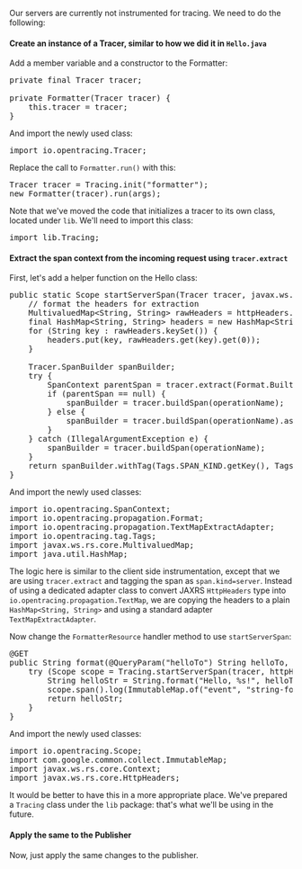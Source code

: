 Our servers are currently not instrumented for tracing. We need to do the following:

#### Create an instance of a Tracer, similar to how we did it in `Hello.java`

Add a member variable and a constructor to the Formatter:

<pre class="file" data-target="clipboard">
private final Tracer tracer;

private Formatter(Tracer tracer) {
    this.tracer = tracer;
}
</pre>

And import the newly used class:
<pre class="file" data-target="clipboard">
import io.opentracing.Tracer;
</pre>

Replace the call to `Formatter.run()` with this:

<pre class="file" data-target="clipboard">
Tracer tracer = Tracing.init("formatter");
new Formatter(tracer).run(args);
</pre>

Note that we've moved the code that initializes a tracer to its own class, located under `lib`. We'll need to import this class:
<pre class="file" data-target="clipboard">
import lib.Tracing;
</pre>

#### Extract the span context from the incoming request using `tracer.extract`

First, let's add a helper function on the Hello class:

<pre class="file" data-target="clipboard">
public static Scope startServerSpan(Tracer tracer, javax.ws.rs.core.HttpHeaders httpHeaders, String operationName) {
    // format the headers for extraction
    MultivaluedMap&lt;String, String&gt; rawHeaders = httpHeaders.getRequestHeaders();
    final HashMap&lt;String, String&gt; headers = new HashMap&lt;String, String&gt;();
    for (String key : rawHeaders.keySet()) {
        headers.put(key, rawHeaders.get(key).get(0));
    }

    Tracer.SpanBuilder spanBuilder;
    try {
        SpanContext parentSpan = tracer.extract(Format.Builtin.HTTP_HEADERS, new TextMapExtractAdapter(headers));
        if (parentSpan == null) {
            spanBuilder = tracer.buildSpan(operationName);
        } else {
            spanBuilder = tracer.buildSpan(operationName).asChildOf(parentSpan);
        }
    } catch (IllegalArgumentException e) {
        spanBuilder = tracer.buildSpan(operationName);
    }
    return spanBuilder.withTag(Tags.SPAN_KIND.getKey(), Tags.SPAN_KIND_SERVER).startActive(true);
}
</pre>

And import the newly used classes:
<pre class="file" data-target="clipboard">
import io.opentracing.SpanContext;
import io.opentracing.propagation.Format;
import io.opentracing.propagation.TextMapExtractAdapter;
import io.opentracing.tag.Tags;
import javax.ws.rs.core.MultivaluedMap;
import java.util.HashMap;
</pre>

The logic here is similar to the client side instrumentation, except that we are using `tracer.extract` and tagging the span as `span.kind=server`. Instead of using a dedicated adapter class to convert JAXRS `HttpHeaders` type into `io.opentracing.propagation.TextMap`, we are copying the headers to a plain `HashMap<String, String>` and using a standard adapter `TextMapExtractAdapter`.

Now change the `FormatterResource` handler method to use `startServerSpan`:

<pre class="file" data-target="clipboard">
@GET
public String format(@QueryParam("helloTo") String helloTo, @Context HttpHeaders httpHeaders) {
    try (Scope scope = Tracing.startServerSpan(tracer, httpHeaders, "format")) {
        String helloStr = String.format("Hello, %s!", helloTo);
        scope.span().log(ImmutableMap.of("event", "string-format", "value", helloStr));
        return helloStr;
    }
}
</pre>

And import the newly used classes:
<pre class="file" data-target="clipboard">
import io.opentracing.Scope;
import com.google.common.collect.ImmutableMap;
import javax.ws.rs.core.Context;
import javax.ws.rs.core.HttpHeaders;
</pre>

It would be better to have this in a more appropriate place. We've prepared a `Tracing` class under the `lib` package: that's what we'll be using in the future.

#### Apply the same to the Publisher

Now, just apply the same changes to the publisher.